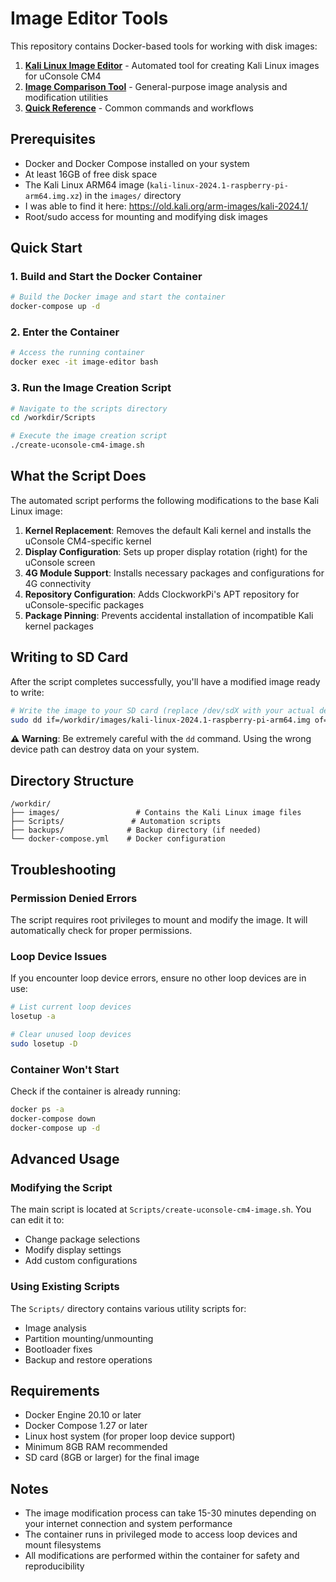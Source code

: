 # Image Editor Tools

This repository contains Docker-based tools for working with disk images:

1. **[Kali Linux Image Editor](kali-linux-image-editor.md)** - Automated tool for creating Kali Linux images for uConsole CM4
2. **[Image Comparison Tool](image-comparison-tool.md)** - General-purpose image analysis and modification utilities
3. **[Quick Reference](quick-reference.md)** - Common commands and workflows

## Prerequisites

- Docker and Docker Compose installed on your system
- At least 16GB of free disk space
- The Kali Linux ARM64 image (`kali-linux-2024.1-raspberry-pi-arm64.img.xz`) in the `images/` directory
- I was able to find it here: https://old.kali.org/arm-images/kali-2024.1/
- Root/sudo access for mounting and modifying disk images

## Quick Start

### 1. Build and Start the Docker Container

```bash
# Build the Docker image and start the container
docker-compose up -d
```

### 2. Enter the Container

```bash
# Access the running container
docker exec -it image-editor bash
```

### 3. Run the Image Creation Script

```bash
# Navigate to the scripts directory
cd /workdir/Scripts

# Execute the image creation script
./create-uconsole-cm4-image.sh
```

## What the Script Does

The automated script performs the following modifications to the base Kali Linux image:

1. **Kernel Replacement**: Removes the default Kali kernel and installs the uConsole CM4-specific kernel
2. **Display Configuration**: Sets up proper display rotation (right) for the uConsole screen
3. **4G Module Support**: Installs necessary packages and configurations for 4G connectivity
4. **Repository Configuration**: Adds ClockworkPi's APT repository for uConsole-specific packages
5. **Package Pinning**: Prevents accidental installation of incompatible Kali kernel packages

## Writing to SD Card

After the script completes successfully, you'll have a modified image ready to write:

```bash
# Write the image to your SD card (replace /dev/sdX with your actual device)
sudo dd if=/workdir/images/kali-linux-2024.1-raspberry-pi-arm64.img of=/dev/sdX bs=1M status=progress
```

**⚠️ Warning**: Be extremely careful with the `dd` command. Using the wrong device path can destroy data on your system.

## Directory Structure

```
/workdir/
├── images/                 # Contains the Kali Linux image files
├── Scripts/               # Automation scripts
├── backups/              # Backup directory (if needed)
└── docker-compose.yml    # Docker configuration
```

## Troubleshooting

### Permission Denied Errors
The script requires root privileges to mount and modify the image. It will automatically check for proper permissions.

### Loop Device Issues
If you encounter loop device errors, ensure no other loop devices are in use:
```bash
# List current loop devices
losetup -a

# Clear unused loop devices
sudo losetup -D
```

### Container Won't Start
Check if the container is already running:
```bash
docker ps -a
docker-compose down
docker-compose up -d
```

## Advanced Usage

### Modifying the Script
The main script is located at `Scripts/create-uconsole-cm4-image.sh`. You can edit it to:
- Change package selections
- Modify display settings
- Add custom configurations

### Using Existing Scripts
The `Scripts/` directory contains various utility scripts for:
- Image analysis
- Partition mounting/unmounting
- Bootloader fixes
- Backup and restore operations

## Requirements

- Docker Engine 20.10 or later
- Docker Compose 1.27 or later
- Linux host system (for proper loop device support)
- Minimum 8GB RAM recommended
- SD card (8GB or larger) for the final image

## Notes

- The image modification process can take 15-30 minutes depending on your internet connection and system performance
- The container runs in privileged mode to access loop devices and mount filesystems
- All modifications are performed within the container for safety and reproducibility